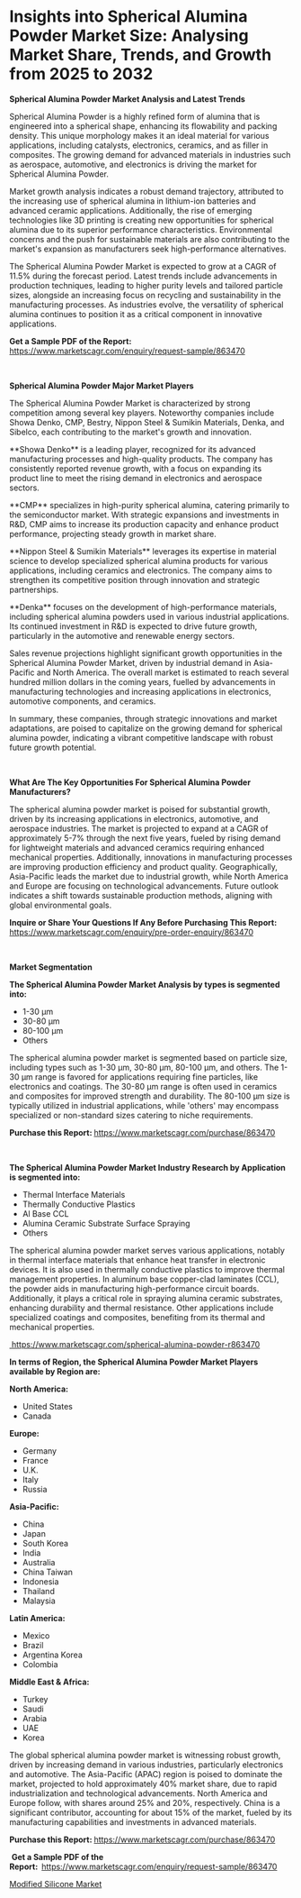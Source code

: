 <p><h1>Insights into Spherical Alumina Powder Market Size: Analysing Market Share, Trends, and Growth from 2025 to 2032</h1></p><p><strong>Spherical Alumina Powder Market Analysis and Latest Trends</strong></p>
<p><p>Spherical Alumina Powder is a highly refined form of alumina that is engineered into a spherical shape, enhancing its flowability and packing density. This unique morphology makes it an ideal material for various applications, including catalysts, electronics, ceramics, and as filler in composites. The growing demand for advanced materials in industries such as aerospace, automotive, and electronics is driving the market for Spherical Alumina Powder.</p><p>Market growth analysis indicates a robust demand trajectory, attributed to the increasing use of spherical alumina in lithium-ion batteries and advanced ceramic applications. Additionally, the rise of emerging technologies like 3D printing is creating new opportunities for spherical alumina due to its superior performance characteristics. Environmental concerns and the push for sustainable materials are also contributing to the market's expansion as manufacturers seek high-performance alternatives.</p><p>The Spherical Alumina Powder Market is expected to grow at a CAGR of 11.5% during the forecast period. Latest trends include advancements in production techniques, leading to higher purity levels and tailored particle sizes, alongside an increasing focus on recycling and sustainability in the manufacturing processes. As industries evolve, the versatility of spherical alumina continues to position it as a critical component in innovative applications.</p></p>
<p><strong>Get a Sample PDF of the Report:&nbsp;</strong> <a href="https://www.marketscagr.com/enquiry/request-sample/863470?utm_campaign=2992&utm_medium=2&utm_source=Github&utm_content=ia&utm_term=02042025&utm_id=spherical-alumina-powder">https://www.marketscagr.com/enquiry/request-sample/863470</a></p>
<p>&nbsp;</p>
<p><strong>Spherical Alumina Powder Major Market Players</strong></p>
<p><p>The Spherical Alumina Powder Market is characterized by strong competition among several key players. Noteworthy companies include Showa Denko, CMP, Bestry, Nippon Steel & Sumikin Materials, Denka, and Sibelco, each contributing to the market's growth and innovation.</p><p>**Showa Denko** is a leading player, recognized for its advanced manufacturing processes and high-quality products. The company has consistently reported revenue growth, with a focus on expanding its product line to meet the rising demand in electronics and aerospace sectors.</p><p>**CMP** specializes in high-purity spherical alumina, catering primarily to the semiconductor market. With strategic expansions and investments in R&D, CMP aims to increase its production capacity and enhance product performance, projecting steady growth in market share.</p><p>**Nippon Steel & Sumikin Materials** leverages its expertise in material science to develop specialized spherical alumina products for various applications, including ceramics and electronics. The company aims to strengthen its competitive position through innovation and strategic partnerships.</p><p>**Denka** focuses on the development of high-performance materials, including spherical alumina powders used in various industrial applications. Its continued investment in R&D is expected to drive future growth, particularly in the automotive and renewable energy sectors.</p><p>Sales revenue projections highlight significant growth opportunities in the Spherical Alumina Powder Market, driven by industrial demand in Asia-Pacific and North America. The overall market is estimated to reach several hundred million dollars in the coming years, fuelled by advancements in manufacturing technologies and increasing applications in electronics, automotive components, and ceramics.</p><p>In summary, these companies, through strategic innovations and market adaptations, are poised to capitalize on the growing demand for spherical alumina powder, indicating a vibrant competitive landscape with robust future growth potential.</p></p>
<p>&nbsp;</p>
<p><strong>What Are The Key Opportunities For Spherical Alumina Powder Manufacturers?</strong></p>
<p><p>The spherical alumina powder market is poised for substantial growth, driven by its increasing applications in electronics, automotive, and aerospace industries. The market is projected to expand at a CAGR of approximately 5-7% through the next five years, fueled by rising demand for lightweight materials and advanced ceramics requiring enhanced mechanical properties. Additionally, innovations in manufacturing processes are improving production efficiency and product quality. Geographically, Asia-Pacific leads the market due to industrial growth, while North America and Europe are focusing on technological advancements. Future outlook indicates a shift towards sustainable production methods, aligning with global environmental goals.</p></p>
<p><strong>Inquire or Share Your Questions If Any Before Purchasing This Report:</strong> <a href="https://www.marketscagr.com/enquiry/pre-order-enquiry/863470?utm_campaign=2992&utm_medium=2&utm_source=Github&utm_content=ia&utm_term=02042025&utm_id=spherical-alumina-powder">https://www.marketscagr.com/enquiry/pre-order-enquiry/863470</a></p>
<p>&nbsp;</p>
<p><strong>Market Segmentation</strong></p>
<p><strong>The Spherical Alumina Powder Market Analysis by types is segmented into:</strong></p>
<p><ul><li>1-30 μm</li><li>30-80 μm</li><li>80-100 μm</li><li>Others</li></ul></p>
<p><p>The spherical alumina powder market is segmented based on particle size, including types such as 1-30 μm, 30-80 μm, 80-100 μm, and others. The 1-30 μm range is favored for applications requiring fine particles, like electronics and coatings. The 30-80 μm range is often used in ceramics and composites for improved strength and durability. The 80-100 μm size is typically utilized in industrial applications, while 'others' may encompass specialized or non-standard sizes catering to niche requirements.</p></p>
<p><strong>Purchase this Report:&nbsp;</strong><a href="https://www.marketscagr.com/purchase/863470?utm_campaign=2992&utm_medium=2&utm_source=Github&utm_content=ia&utm_term=02042025&utm_id=spherical-alumina-powder">https://www.marketscagr.com/purchase/863470</a></p>
<p>&nbsp;</p>
<p><strong>The Spherical Alumina Powder Market Industry Research by Application is segmented into:</strong></p>
<p><ul><li>Thermal Interface Materials</li><li>Thermally Conductive Plastics</li><li>Al Base CCL</li><li>Alumina Ceramic Substrate Surface Spraying</li><li>Others</li></ul></p>
<p><p>The spherical alumina powder market serves various applications, notably in thermal interface materials that enhance heat transfer in electronic devices. It is also used in thermally conductive plastics to improve thermal management properties. In aluminum base copper-clad laminates (CCL), the powder aids in manufacturing high-performance circuit boards. Additionally, it plays a critical role in spraying alumina ceramic substrates, enhancing durability and thermal resistance. Other applications include specialized coatings and composites, benefiting from its thermal and mechanical properties.</p></p>
<p><a href="https://www.marketscagr.com/spherical-alumina-powder-r863470?utm_campaign=2992&utm_medium=2&utm_source=Github&utm_content=ia&utm_term=02042025&utm_id=spherical-alumina-powder">&nbsp;https://www.marketscagr.com/spherical-alumina-powder-r863470</a></p>
<p><strong>In terms of Region, the Spherical Alumina Powder Market Players available by Region are:</strong></p>
<p>
    <p> <strong> North America: </strong>
        <ul>
            <li>United States</li>
            <li>Canada</li>
        </ul>
        </p> 
    <p> <strong> Europe: </strong>
        <ul>
            <li>Germany</li>
            <li>France</li>
            <li>U.K.</li>
            <li>Italy</li>
            <li>Russia</li>
        </ul>
        </p> 
    <p> <strong> Asia-Pacific: </strong>
        <ul>
            <li>China</li>
            <li>Japan</li>
            <li>South Korea</li>
            <li>India</li>
            <li>Australia</li>
            <li>China Taiwan</li>
            <li>Indonesia</li>
            <li>Thailand</li>
            <li>Malaysia</li>
        </ul>
        </p> 
    <p> <strong> Latin America: </strong>
        <ul>
            <li>Mexico</li>
            <li>Brazil</li>
            <li>Argentina Korea</li>
            <li>Colombia</li>
        </ul>
        </p> 
    <p> <strong> Middle East & Africa: </strong>
        <ul>
            <li>Turkey</li>
            <li>Saudi</li>
            <li>Arabia</li>
            <li>UAE</li>
            <li>Korea</li>
        </ul>
    </p>
    </p>
<p><p>The global spherical alumina powder market is witnessing robust growth, driven by increasing demand in various industries, particularly electronics and automotive. The Asia-Pacific (APAC) region is poised to dominate the market, projected to hold approximately 40% market share, due to rapid industrialization and technological advancements. North America and Europe follow, with shares around 25% and 20%, respectively. China is a significant contributor, accounting for about 15% of the market, fueled by its manufacturing capabilities and investments in advanced materials.</p></p>
<p><strong>Purchase this Report: </strong><a href="https://www.marketscagr.com/purchase/863470?utm_campaign=2992&utm_medium=2&utm_source=Github&utm_content=ia&utm_term=02042025&utm_id=spherical-alumina-powder">https://www.marketscagr.com/purchase/863470</a></p>
<p>&nbsp;<strong>Get a Sample PDF of the Report:&nbsp;&nbsp;</strong><a href="https://www.marketscagr.com/enquiry/request-sample/863470?utm_campaign=2992&utm_medium=2&utm_source=Github&utm_content=ia&utm_term=02042025&utm_id=spherical-alumina-powder">https://www.marketscagr.com/enquiry/request-sample/863470</a></p>
<p><strong></strong></p>
<p><p><a href="https://github.com/jenithschijf/Market-Research-Report-List-1/blob/main/modified-silicone-market.md?utm_campaign=2992&utm_medium=2&utm_source=Github&utm_content=ia&utm_term=02042025&utm_id=spherical-alumina-powder">Modified Silicone Market</a></p></p>